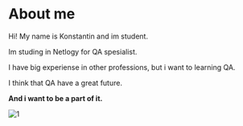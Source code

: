 # About me

Hi! My name is Konstantin and im student.

Im studing in Netlogy  for QA spesialist.

I have big experiense in other professions, but i want to learning QA.

I think that QA have a great future. 

**And i want to be a part of it.**

![1](http://klublady.ru/uploads/posts/2022-07/1658568151_75-klublady-ru-p-tatu-dzheka-vorobya-foto-75.jpg)